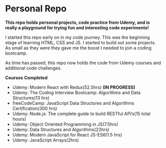 # Personal Repo

**This repo holds personal projects, code practice from Udemy, and is really a playground for trying fun and interesting code experiments!**

I started this repo early on in my code journey. This was the beginning stage of learning HTML, CSS and JS. I started to build out some projects. As small as they were they gave me the boost I needed to join a coding bootcamp.

As time has passed, this repo now holds the code from Udemy courses and additional code challenges.

**Courses Completed**

- Udemy: Modern React with Redux(52.5hrs) **(IN PROGRESS)**
- Udemy: The Coding Interview Bootcamp: Algorithms and Data Structures(13 hrs) 
- freeCodeCamp: JavaScript Data Structures and Algorithms Certification(300 hrs)
- Udemy: Node.js: The complete guide to build RESTful APi’s(15 total hours)
- Udemy: Object Oriented Programming in JS(7.5hrs)
- Udemy: Data Structures and Algorithms(22hrs)
- Udemy: Modern JavaScript for React JS-ES6(1.5 hrs)
- Udemy: JavaScript Arrays(2hrs)

